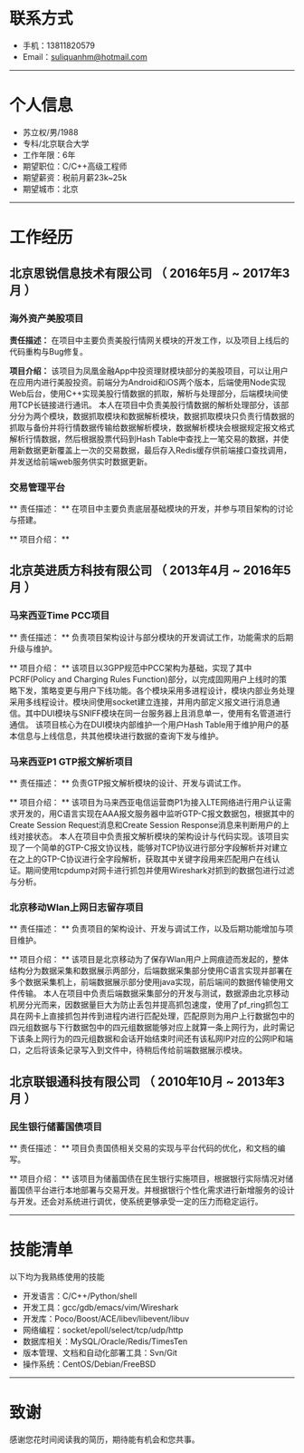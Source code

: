 # 联系方式

- 手机：13811820579 
- Email：suliquanhm@hotmail.com 

---

# 个人信息

 - 苏立权/男/1988 
 - 专科/北京联合大学 
 - 工作年限：6年 
 - 期望职位：C/C++高级工程师 
 - 期望薪资：税前月薪23k~25k 
 - 期望城市：北京 

---

# 工作经历

## 北京思锐信息技术有限公司 （ 2016年5月 ~ 2017年3月 ）

### 海外资产美股项目

**责任描述：**
在项目中主要负责美股行情网关模块的开发工作，以及项目上线后的代码重构与Bug修复。

**项目介绍：**
该项目为凤凰金融App中投资理财模块部分的美股项目，可以让用户在应用内进行美股投资。前端分为Android和iOS两个版本，后端使用Node实现Web后台，使用C++实现美股行情数据的抓取，解析与处理部分，后端模块间使用TCP长链接进行通讯。
本人在项目中负责美股行情数据的解析处理部分，该部分分为两个模块，数据抓取模块和数据解析模块，数据抓取模块只负责行情数据的抓取与备份并将行情数据传输给数据解析模块，数据解析模块会根据规定报文格式解析行情数据，然后根据股票代码到Hash Table中查找上一笔交易的数据，并使用新数据更新覆盖上一次的交易数据，最后存入Redis缓存供前端接口查找调用，并发送给前端web服务供实时数据更新。

### 交易管理平台

** 责任描述： **
在项目中主要负责底层基础模块的开发，并参与项目架构的讨论与搭建。

** 项目介绍： **


## 北京英进质方科技有限公司 （ 2013年4月 ~ 2016年5月 ）

### 马来西亚Time PCC项目

** 责任描述： **
负责项目架构设计与部分模块的开发调试工作，功能需求的后期升级与维护。

** 项目介绍： **
该项目以3GPP规范中PCC架构为基础，实现了其中PCRF(Policy and Charging Rules Function)部分，以完成固网用户上线时的策略下发，策略变更与用户下线功能。各个模块采用多进程设计，模块内部业务处理采用多线程设计。模块间使用socket建立连接，并用内部定义报文进行消息通信。其中DUI模块与SNIFF模块在同一台服务器上且消息单一，使用有名管道进行通信。
该项目核心为在DUI模块内部维护一个用户Hash Table用于维护用户的基本信息与上线信息，共其他模块进行数据的查询下发与维护。

### 马来西亚P1 GTP报文解析项目

** 责任描述： **
负责GTP报文解析模块的设计、开发与调试工作。

** 项目介绍： **
该项目为马来西亚电信运营商P1为接入LTE网络进行用户认证需求开发的，用C语言实现在AAA报文服务器中监听GTP-C报文数据包，根据其中的Create Session Request消息和Create Session Response消息来判断用户的上线对接状态。
本人在项目中负责报文解析模块的架构设计与代码实现。该项目实现了一个简单的GTP-C报文协议栈，能够对TCP协议进行部分字段解析并对建立在之上的GTP-C协议进行全字段解析，获取其中关键字段用来匹配用户在线认证。期间使用tcpdump对网卡进行抓包并使用Wireshark对抓到的数据包进行过滤与分析。

### 北京移动Wlan上网日志留存项目

** 责任描述： **
负责项目的架构设计、开发与调试工作，以及后期功能增加与项目维护。

** 项目介绍： **
该项目是北京移动为了保存Wlan用户上网痕迹而发起的，整体结构分为数据采集和数据展示两部分，后端数据采集部分使用C语言实现并部署在多个数据采集机上，前端数据展示部分使用java实现，前后端间的数据传输使用文件传输。
本人在项目中负责后端数据采集部分的开发与测试，数据源由北京移动机房分光而来，因数据量巨大为防止丢包并提高抓包速度，使用了pf_ring抓包工具在网卡上直接抓包并传到进程内进行匹配处理，匹配原则为用户上行数据包中的四元组数据与下行数据包中的四元组数据能够对应上就算一条上网行为，此时需记下该条上网行为的四元组数据和会话开始结束时间还有该私网IP对应的公网IP和端口，之后将该条记录写入到文件中，待稍后传给前端数据展示模块。

## 北京联银通科技有限公司 （ 2010年10月 ~ 2013年3月 ）

### 民生银行储蓄国债项目

** 责任描述： **
项目负责国债相关交易的实现与平台代码的优化，和文档的编写。

** 项目介绍： **
该项目为储蓄国债在民生银行实施项目，根据银行实际情况对储蓄国债平台进行本地部署与交易开发。并根据银行个性化需求进行新增服务的设计与开发。还会对系统进行调优，使系统更够承受一定的压力而稳定运行。

---

# 技能清单

以下均为我熟练使用的技能

- 开发语言：C/C++/Python/shell
- 开发工具：gcc/gdb/emacs/vim/Wireshark
- 开发库：Poco/Boost/ACE/libev/libevent/libuv
- 网络编程：socket/epoll/select/tcp/udp/http
- 数据库相关：MySQL/Oracle/Redis/TimesTen
- 版本管理、文档和自动化部署工具：Svn/Git
- 操作系统：CentOS/Debian/FreeBSD

---

# 致谢
感谢您花时间阅读我的简历，期待能有机会和您共事。
